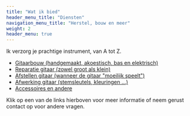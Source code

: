 ```yaml
---
title: "Wat ik bied"
header_menu_title: "Diensten"
navigation_menu_title: "Herstel, bouw en meer"
weight: 2
header_menu: true
---
```


Ik verzorg je prachtige instrument, van A tot Z. 

- [Gitaarbouw (handgemaakt, akoestisch, bas en elektrisch)](gitaarbouw)
- [Reparatie gitaar (zowel groot als klein)](reparatie)
- [Afstellen gitaar (wanneer de gitaar "moeilijk speelt")](afstellen)
- [Afwerking gitaar (stemsleutels, kleuringen ...)](afwerking)
- [Accessoires en andere](accessoires)

Klik op een van de links hierboven voor meer informatie of neem gerust contact op voor andere vragen.
